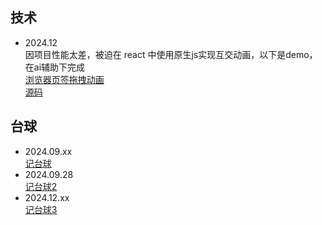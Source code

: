 ## 技术
* 2024.12  
  因项目性能太差，被迫在 react 中使用原生js实现互交动画，以下是demo，在ai辅助下完成  
  [浏览器页签拖拽动画](https://idwang.vercel.app/feature/tabs-order)  
  [源码](https://github.com/vbbbg/idwang/blob/main/app/feature/tabs-order/page.tsx#L351)

## 台球
* 2024.09.xx  
[记台球](https://github.com/vbbbg/record/issues/1)
* 2024.09.28  
[记台球2](https://github.com/vbbbg/record/issues/2)
* 2024.12.xx  
[记台球3](./post/台球3.md)


